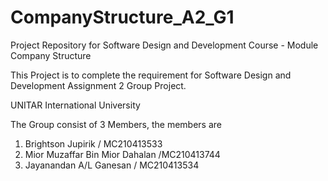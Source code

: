 # CompanyStructure_A2_G1
Project Repository for Software Design and Development Course - Module Company Structure

This Project is to complete the requirement for Software Design and Development Assignment 2 Group Project.

UNITAR International University

The Group consist of 3 Members, the members are 
1. Brightson Jupirik / MC210413533 
2. Mior Muzaffar Bin Mior Dahalan /MC210413744 
3. Jayanandan A/L Ganesan / MC210413534
